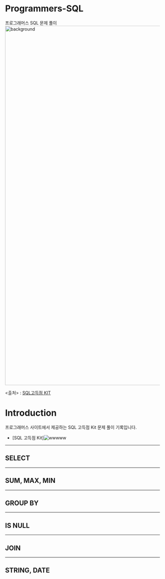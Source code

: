 # Programmers-SQL

프로그래머스 SQL 문제 풀이
<img width="1166" alt="background" src="https://user-images.githubusercontent.com/48948636/112016825-67dbfb00-8b70-11eb-9fd7-0f79f244937b.png">

<출처> : [SQL고득점 KIT](https://programmers.co.kr/learn/challenges)

# Introduction
프로그래머스 사이트에서 제공하는 SQL 고득점 Kit 문제 풀이 기록입니다.
- [SQL 고득점 Kit]![wwwww](https://user-images.githubusercontent.com/107968231/204421742-4b6f7c01-dd76-42b0-8016-a55358424bb0.jpg)



------------------------
## SELECT


-----------------------
## SUM, MAX, MIN
 
-------------------------
## GROUP BY


--------------------------
## IS NULL



--------------------------
## JOIN


------------------------
## STRING, DATE
